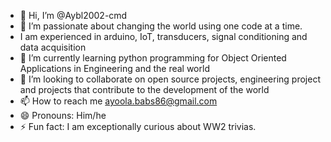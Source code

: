 - 👋 Hi, I’m @Aybl2002-cmd
- 👀 I’m passionate about changing the world using one code at a time.
- I am experienced in arduino, IoT, transducers, signal conditioning and data acquisition
- 🌱 I’m currently learning python programming for Object Oriented Applications in Engineering and the real world 
- 💞️ I’m looking to collaborate on open source projects, engineering project and projects that contribute to the development of the world 
- 📫 How to reach me ayoola.babs86@gmail.com 
- 😄 Pronouns: Him/he
- ⚡ Fun fact: I am exceptionally curious about WW2 trivias.

<!---
Aybl2002-cmd/Aybl2002-cmd is a ✨ special ✨ repository because its `README.md` (this file) appears on your GitHub profile.
You can click the Preview link to take a look at your changes.
--->
